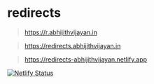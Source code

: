 # redirects

> https://r.abhijithvijayan.in

> https://redirects.abhijithvijayan.in

> https://redirects-abhijithvijayan.netlify.app

[![Netlify Status](https://api.netlify.com/api/v1/badges/d4fed71c-6902-4c35-9bd2-0c71933e5f34/deploy-status)](https://app.netlify.com/sites/redirects-abhijithvijayan/deploys)
